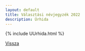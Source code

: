 ```yaml
---
layout: default
title: Választási névjegyzék 2022
description: Úrhida
---
```


{% include UUrhida.html %}

[Vissza](./)